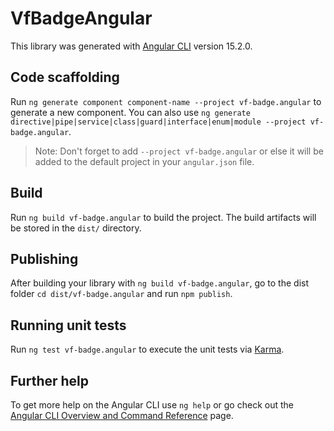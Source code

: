 # VfBadgeAngular

This library was generated with [Angular CLI](https://github.com/angular/angular-cli) version 15.2.0.

## Code scaffolding

Run `ng generate component component-name --project vf-badge.angular` to generate a new component. You can also use `ng generate directive|pipe|service|class|guard|interface|enum|module --project vf-badge.angular`.
> Note: Don't forget to add `--project vf-badge.angular` or else it will be added to the default project in your `angular.json` file. 

## Build

Run `ng build vf-badge.angular` to build the project. The build artifacts will be stored in the `dist/` directory.

## Publishing

After building your library with `ng build vf-badge.angular`, go to the dist folder `cd dist/vf-badge.angular` and run `npm publish`.

## Running unit tests

Run `ng test vf-badge.angular` to execute the unit tests via [Karma](https://karma-runner.github.io).

## Further help

To get more help on the Angular CLI use `ng help` or go check out the [Angular CLI Overview and Command Reference](https://angular.io/cli) page.
